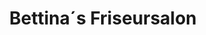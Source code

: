 ---
title: "Bettina´s Friseursalon"
url: /heiligenkreuz-am-waasen/bettina-s-friseursalon/
shop: Friseur
---